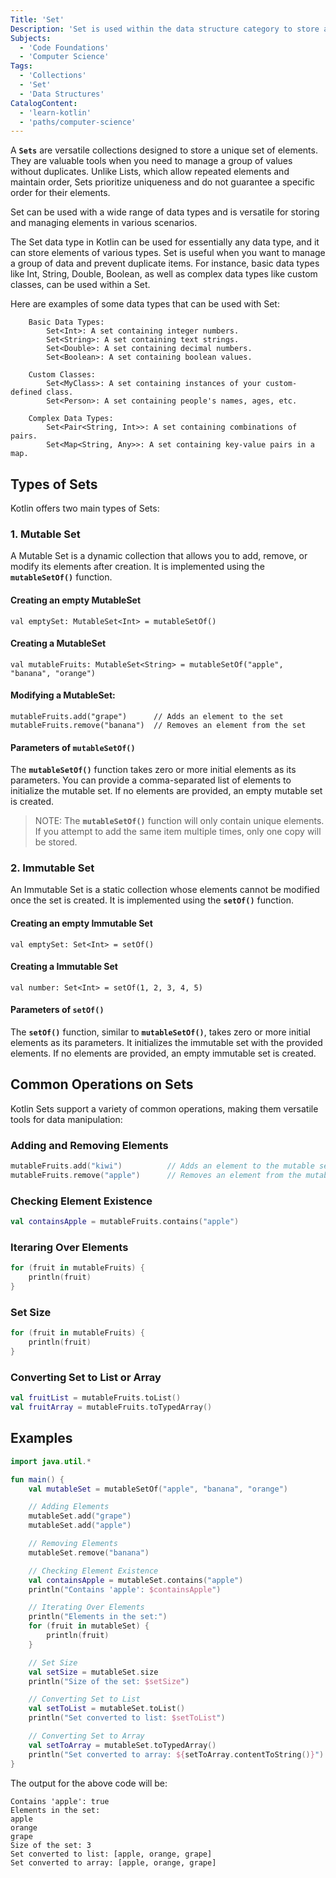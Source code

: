 ```yaml
---
Title: 'Set'
Description: 'Set is used within the data structure category to store and manage unique elements.'
Subjects:
  - 'Code Foundations'
  - 'Computer Science'
Tags:
  - 'Collections'
  - 'Set'
  - 'Data Structures'
CatalogContent:
  - 'learn-kotlin'
  - 'paths/computer-science'
---
```


A **`Sets`**  are versatile collections designed to store a unique set of elements. They are valuable tools when you need to manage a group of values without duplicates. Unlike Lists, which allow repeated elements and maintain order, Sets prioritize uniqueness and do not guarantee a specific order for their elements.

Set can be used with a wide range of data types and is versatile for storing and managing elements in various scenarios.

The Set data type in Kotlin can be used for essentially any data type, and it can store elements of various types. Set is useful when you want to manage a group of data and prevent duplicate items. For instance, basic data types like Int, String, Double, Boolean, as well as complex data types like custom classes, can be used within a Set.

Here are examples of some data types that can be used with Set:
```pseudo
    Basic Data Types:
        Set<Int>: A set containing integer numbers.
        Set<String>: A set containing text strings.
        Set<Double>: A set containing decimal numbers.
        Set<Boolean>: A set containing boolean values.

    Custom Classes:
        Set<MyClass>: A set containing instances of your custom-defined class.
        Set<Person>: A set containing people's names, ages, etc.

    Complex Data Types:
        Set<Pair<String, Int>>: A set containing combinations of pairs.
        Set<Map<String, Any>>: A set containing key-value pairs in a map.
```

## Types of Sets

Kotlin offers two main types of Sets:
### 1. Mutable Set
A Mutable Set is a dynamic collection that allows you to add, remove, or modify its elements after creation. It is implemented using the **`mutableSetOf()`** function.

#### Creating an empty MutableSet
```pseudo
val emptySet: MutableSet<Int> = mutableSetOf()
```
#### Creating a MutableSet
```pseudo
val mutableFruits: MutableSet<String> = mutableSetOf("apple", "banana", "orange")
```
#### Modifying a MutableSet:
```pseudo
mutableFruits.add("grape")      // Adds an element to the set
mutableFruits.remove("banana")  // Removes an element from the set
```
#### Parameters of `mutableSetOf()`
The **`mutableSetOf()`** function takes zero or more initial elements as its parameters. You can provide a comma-separated list of elements to initialize the mutable set. If no elements are provided, an empty mutable set is created.
>NOTE: The **`mutableSetOf()`** function will only contain unique elements. If you attempt to add the same item multiple times, only one copy will be stored.
### 2. Immutable Set
An Immutable Set is a static collection whose elements cannot be modified once the set is created. It is implemented using the **`setOf()`** function.
#### Creating an empty Immutable Set
```pseudo
val emptySet: Set<Int> = setOf()
```
#### Creating a Immutable Set
```pseudo
val number: Set<Int> = setOf(1, 2, 3, 4, 5)
```
#### Parameters of `setOf()`
The **`setOf()`** function, similar to **`mutableSetOf()`**, takes zero or more initial elements as its parameters.
It initializes the immutable set with the provided elements. If no elements are provided, an empty immutable set is created.

## Common Operations on Sets
Kotlin Sets support a variety of common operations, making them versatile tools for data manipulation:

### Adding and Removing Elements
```kotlin
mutableFruits.add("kiwi")          // Adds an element to the mutable set
mutableFruits.remove("apple")      // Removes an element from the mutable set
```
### Checking Element Existence
```kotlin
val containsApple = mutableFruits.contains("apple")
```
### Iteraring Over Elements
```kotlin
for (fruit in mutableFruits) {
    println(fruit)
}
```
### Set Size
```kotlin
for (fruit in mutableFruits) {
    println(fruit)
}
```
### Converting Set to List or Array
```kotlin
val fruitList = mutableFruits.toList()
val fruitArray = mutableFruits.toTypedArray()
```
## Examples
```kotlin
import java.util.*

fun main() {
    val mutableSet = mutableSetOf("apple", "banana", "orange")

    // Adding Elements
    mutableSet.add("grape")
    mutableSet.add("apple")

    // Removing Elements
    mutableSet.remove("banana")

    // Checking Element Existence
    val containsApple = mutableSet.contains("apple")
    println("Contains 'apple': $containsApple")

    // Iterating Over Elements
    println("Elements in the set:")
    for (fruit in mutableSet) {
        println(fruit)
    }

    // Set Size
    val setSize = mutableSet.size
    println("Size of the set: $setSize")

    // Converting Set to List
    val setToList = mutableSet.toList()
    println("Set converted to list: $setToList")

    // Converting Set to Array
    val setToArray = mutableSet.toTypedArray()
    println("Set converted to array: ${setToArray.contentToString()}")
}
```

The output for the above code will be:

```shell
Contains 'apple': true
Elements in the set:
apple
orange
grape
Size of the set: 3
Set converted to list: [apple, orange, grape]
Set converted to array: [apple, orange, grape]
```
